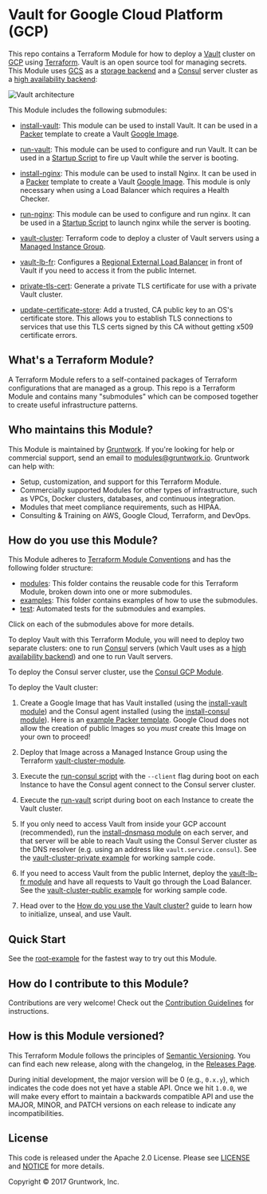 # Vault for Google Cloud Platform (GCP)

This repo contains a Terraform Module for how to deploy a [Vault](https://www.vaultproject.io/) cluster on 
[GCP](https://cloud.google.com/) using [Terraform](https://www.terraform.io/). Vault is an open source tool for managing
secrets. This Module uses [GCS](https://cloud.google.com/storage/) as a [storage backend](
https://www.vaultproject.io/docs/configuration/storage/index.html) and a [Consul](https://www.consul.io) 
server cluster as a [high availability backend](https://www.vaultproject.io/docs/concepts/ha.html):

![Vault architecture](https://github.com/hashicorp/terraform-google-vault/blob/master/_docs/architecture.png?raw=true)

This Module includes the following submodules:

* [install-vault](https://github.com/hashicorp/terraform-google-vault/tree/master/modules/install-vault): This module can be used to install Vault. It can be used in a
  [Packer](https://www.packer.io/) template to create a Vault 
  [Google Image](https://cloud.google.com/compute/docs/images).

* [run-vault](https://github.com/hashicorp/terraform-google-vault/tree/master/modules/run-vault): This module can be used to configure and run Vault. It can be used in a 
  [Startup Script](https://cloud.google.com/compute/docs/startupscript) 
  to fire up Vault while the server is booting.

* [install-nginx](https://github.com/hashicorp/terraform-google-vault/tree/master/modules/install-nginx): This module can be used to install Nginx. It can be used in a
  [Packer](https://www.packer.io/) template to create a Vault 
  [Google Image](https://cloud.google.com/compute/docs/images). This module is only necessary when using
  a Load Balancer which requires a Health Checker.

* [run-nginx](https://github.com/hashicorp/terraform-google-vault/tree/master/modules/run-vault): This module can be used to configure and run nginx. It can be used in a 
  [Startup Script](https://cloud.google.com/compute/docs/startupscript) 
  to launch nginx while the server is booting.

* [vault-cluster](https://github.com/hashicorp/terraform-google-vault/tree/master/modules/vault-cluster): Terraform code to deploy a cluster of Vault servers using a [Managed Instance
  Group](https://cloud.google.com/compute/docs/instance-groups/).
    
* [vault-lb-fr](https://github.com/hashicorp/terraform-google-vault/tree/master/modules/vault-lb-fr): Configures a [Regional External Load Balancer](https://cloud.google.com/compute/docs/load-balancing/)
  in front of Vault if you need to access it from the public Internet.
   
* [private-tls-cert](https://github.com/hashicorp/terraform-google-vault/tree/master/modules/private-tls-cert): Generate a private TLS certificate for use with a private Vault 
  cluster.
   
* [update-certificate-store](https://github.com/hashicorp/terraform-google-vault/tree/master/modules/update-certificate-store): Add a trusted, CA public key to an OS's 
  certificate store. This allows you to establish TLS connections to services that use this TLS certs signed by this
  CA without getting x509 certificate errors.
   



## What's a Terraform Module?

A Terraform Module refers to a self-contained packages of Terraform configurations that are managed as a group. This repo
is a Terraform Module and contains many "submodules" which can be composed together to create useful infrastructure patterns. 
 
 
 
## Who maintains this Module?

This Module is maintained by [Gruntwork](http://www.gruntwork.io/). If you're looking for help or commercial 
support, send an email to [modules@gruntwork.io](mailto:modules@gruntwork.io?Subject=Vault%20Module). 
Gruntwork can help with:

* Setup, customization, and support for this Terraform Module.
* Commercially supported Modules for other types of infrastructure, such as VPCs, Docker clusters, databases, and continuous integration.
* Modules that meet compliance requirements, such as HIPAA.
* Consulting & Training on AWS, Google Cloud, Terraform, and DevOps.



## How do you use this Module?

This Module adheres to [Terraform Module Conventions](https://www.terraform.io/docs/modules/index.html) and has the
following folder structure:

* [modules](https://github.com/hashicorp/terraform-google-vault/tree/master/modules): This folder contains the reusable code for this Terraform Module, broken down into one or more submodules.
* [examples](https://github.com/hashicorp/terraform-google-vault/tree/master/examples): This folder contains examples of how to use the submodules.
* [test](https://github.com/hashicorp/terraform-google-vault/tree/master/test): Automated tests for the submodules and examples.

Click on each of the submodules above for more details.

To deploy Vault with this Terraform Module, you will need to deploy two separate clusters: one to run 
[Consul](https://www.consul.io/) servers (which Vault uses as a [high availability 
backend](https://www.vaultproject.io/docs/concepts/ha.html)) and one to run Vault servers. 

To deploy the Consul server cluster, use the [Consul GCP Module](https://github.com/hashicorp/terraform-google-consul). 

To deploy the Vault cluster:

1. Create a Google Image that has Vault installed (using the [install-vault module](https://github.com/hashicorp/terraform-google-vault/tree/master/modules/install-vault)) and the Consul
   agent installed (using the [install-consul 
   module](https://github.com/hashicorp/terraform-google-consul/tree/master/modules/install-consul)). Here is an 
   [example Packer template](https://github.com/hashicorp/terraform-google-vault/tree/master/examples/vault-consul-image). Google Cloud does not allow the creation of public Images
   so you _must_ create this Image on your own to proceed!

1. Deploy that Image across a Managed Instance Group using the Terraform [vault-cluster-module](https://github.com/hashicorp/terraform-google-vault/tree/master/modules/vault-cluster). 

1. Execute the [run-consul script](https://github.com/hashicorp/terraform-google-consul/tree/master/modules/run-consul)
   with the `--client` flag during boot on each Instance to have the Consul agent connect to the Consul server cluster. 

1. Execute the [run-vault](https://github.com/hashicorp/terraform-google-vault/tree/master/modules/run-vault) script during boot on each Instance to create the Vault cluster. 

1. If you only need to access Vault from inside your GCP account (recommended), run the [install-dnsmasq 
   module](https://github.com/hashicorp/terraform-google-consul/tree/master/modules/install-dnsmasq) on each server,
   and that server will be able to reach Vault using the Consul Server cluster as the DNS resolver (e.g. using an address 
   like `vault.service.consul`). See the [vault-cluster-private example](https://github.com/hashicorp/terraform-google-vault/tree/master/examples/vault-cluster-private) for working 
   sample code.

1. If you need to access Vault from the public Internet, deploy the [vault-lb-fr module](https://github.com/hashicorp/terraform-google-vault/tree/master/modules/vault-lb-fr) and have
   all requests to Vault go through the Load Balancer. See the [vault-cluster-public example](https://github.com/hashicorp/terraform-google-vault/tree/master/examples/vault-cluster-public)
   for working sample code.

1. Head over to the [How do you use the Vault cluster?](https://github.com/hashicorp/terraform-google-vault/tree/master/modules/vault-cluster#how-do-you-use-the-vault-cluster) guide
   to learn how to initialize, unseal, and use Vault.

 
 
## Quick Start

See the [root-example](https://github.com/hashicorp/terraform-google-vault/tree/master/examples/root-example) for the fastest way to try out this Module.



## How do I contribute to this Module?

Contributions are very welcome! Check out the [Contribution Guidelines](https://github.com/hashicorp/terraform-google-vault/tree/master/CONTRIBUTING.md) for instructions.



## How is this Module versioned?

This Terraform Module follows the principles of [Semantic Versioning](http://semver.org/). You can find each new release, 
along with the changelog, in the [Releases Page](../../releases). 

During initial development, the major version will be 0 (e.g., `0.x.y`), which indicates the code does not yet have a 
stable API. Once we hit `1.0.0`, we will make every effort to maintain a backwards compatible API and use the MAJOR, 
MINOR, and PATCH versions on each release to indicate any incompatibilities. 



## License

This code is released under the Apache 2.0 License. Please see [LICENSE](https://github.com/hashicorp/terraform-google-vault/tree/master/LICENSE) and [NOTICE](https://github.com/hashicorp/terraform-google-vault/tree/master/NOTICE) for more 
details.

Copyright &copy; 2017 Gruntwork, Inc.

